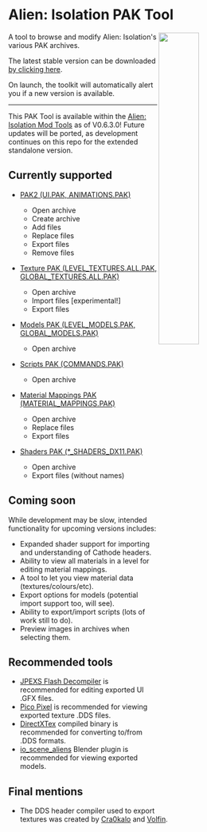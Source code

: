# Alien: Isolation PAK Tool

<img src="https://i.imgur.com/CNAPK4r.png" align="right" width="40%">

A tool to browse and modify Alien: Isolation's various PAK archives.

The latest stable version can be downloaded [by clicking here](https://github.com/MattFiler/AlienPAK/raw/master/AlienPAK.exe).

On launch, the toolkit will automatically alert you if a new version is available.

***

This PAK Tool is available within the [Alien: Isolation Mod Tools](https://github.com/MattFiler/LegendPlugin) as of V0.6.3.0! Future updates will be ported, as development continues on this repo for the extended standalone version.


## Currently supported

- [PAK2 (UI.PAK, ANIMATIONS.PAK)](https://github.com/MattFiler/AlienPAK/wiki/PAK2)
  - Open archive
  - Create archive
  - Add files
  - Replace files
  - Export files
  - Remove files
  
- [Texture PAK (LEVEL_TEXTURES.ALL.PAK, GLOBAL_TEXTURES.ALL.PAK)](https://github.com/MattFiler/AlienPAK/wiki/PAK-BIN-Format)
  - Open archive
  - Import files [experimental!]
  - Export files

- [Models PAK (LEVEL_MODELS.PAK, GLOBAL_MODELS.PAK)](https://github.com/MattFiler/AlienPAK/wiki/PAK-BIN-Format)
	- Open archive

- [Scripts PAK (COMMANDS.PAK)](https://github.com/MattFiler/AlienPAK/wiki/Cathode-Scripts)
	- Open archive

- [Material Mappings PAK (MATERIAL_MAPPINGS.PAK)](https://github.com/MattFiler/AlienPAK/wiki/Material-Mappings)
	- Open archive
    - Replace files
    - Export files

- [Shaders PAK (*_SHADERS_DX11.PAK)](https://github.com/MattFiler/AlienPAK/wiki/Shaders)
	- Open archive
    - Export files (without names)


## Coming soon

While development may be slow, intended functionality for upcoming versions includes: 
- Expanded shader support for importing and understanding of Cathode headers.
- Ability to view all materials in a level for editing material mappings.
- A tool to let you view material data (textures/colours/etc).
- Export options for models (potential import support too, will see).
- Ability to export/import scripts (lots of work still to do).
- Preview images in archives when selecting them.


## Recommended tools

 * [JPEXS Flash Decompiler](https://github.com/jindrapetrik/jpexs-decompiler) is recommended for editing exported UI .GFX files.
 * [Pico Pixel](https://pixelandpolygon.com/) is recommended for viewing exported texture .DDS files.
 * [DirectXTex](https://github.com/microsoft/DirectXTex/releases) compiled binary is recommended for converting to/from .DDS formats.
 * [io_scene_aliens](https://forum.xentax.com/viewtopic.php?t=12079&start=90#p103131) Blender plugin is recommended for viewing exported models.


## Final mentions

 * The DDS header compiler used to export textures was created by [Cra0kalo](https://github.com/cra0kalo) and [Volfin](https://github.com/volfin). 

